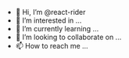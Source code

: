 - 👋 Hi, I’m @react-rider
- 👀 I’m interested in ...
- 🌱 I’m currently learning ...
- 💞️ I’m looking to collaborate on ...
- 📫 How to reach me ...

<!---
react-rider/react-rider is a ✨ special ✨ repository because its `README.md` (this file) appears on your GitHub profile.
You can click the Preview link to take a look at your changes.
--->
